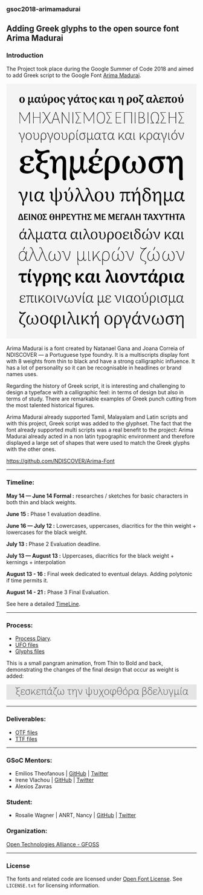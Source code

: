 ### gsoc2018-arimamadurai
## Adding Greek glyphs to the open source font Arima Madurai

### Introduction

The Project took place during the Google Summer of Code 2018 and aimed to add Greek script to the Google Font [Arima Madurai](https://github.com/NDISCOVER/Arima-Font).

![Specimen](00_PROCESS/07_SPECIMEN/180809_specimen.jpg)

Arima Madurai is a font created by Natanael Gana and Joana Correia of NDISCOVER — a Portuguese type foundry. It is a multiscripts display font with 8 weights from thin to black and have a strong calligraphic influence. It has a lot of personality so it can be recognisable in headlines or brand names uses.

Regarding the history of Greek script, it is interesting and challenging to design a typeface with a calligraphic feel: in terms of design but also in terms of study. There are remarkable examples of Greek punch cutting from the most talented historical figures.

Arima Madurai already supported Tamil, Malayalam and Latin scripts and with this project, Greek script was added to the glyphset. The fact that the font already supported multi scripts was a real benefit to the project: Arima Madurai already acted in a non latin typographic environment and therefore displayed a large set of shapes that were used to match the Greek glyphs with the other ones.

https://github.com/NDISCOVER/Arima-Font

---

### Timeline:

<b>May 14 — June 14 Formal :</b> researches / sketches for basic characters in both thin and black weights.

<b>June 15 :</b> Phase 1 evaluation deadline.

<b>June 16 — July 12 :</b> Lowercases, uppercases, diacritics for the thin weight + lowercases for the black weight.

<b>July 13 :</b> Phase 2 Evaluation deadline.

<b>July 13 — August 13 :</b> Uppercases, diacritics for the black weight + kernings + interpolation

<b>August 13 - 16 :</b> Final week dedicated to eventual delays. Adding polytonic if time permits it.

<b>August 14 - 21  :</b> Phase 3 Final Evaluation.

See here a detailed [TimeLine](https://github.com/eellak/gsoc2018-arimamadurai/blob/master/TIMELINE.md).

---
### Process:

* [Process Diary](https://github.com/eellak/gsoc2018-arimamadurai/blob/master/00_PROCESS/00_JOURNAL.md).
* [UFO files](https://github.com/eellak/gsoc2018-arimamadurai/tree/master/00_PROCESS/02_UFO)
* [Glyphs files](https://github.com/eellak/gsoc2018-arimamadurai/tree/master/00_PROCESS/01_GLYPHS)

This is a small pangram animation, from Thin to Bold and back, demonstrating the changes of the final design that occur as weight is added:

![animation](00_PROCESS/07_SPECIMEN/arima-variable.gif)

---
### Deliverables:
* [OTF files](https://github.com/eellak/gsoc2018-arimamadurai/tree/master/01_DELIVERABLES/OTF)
* [TTF files](https://github.com/eellak/gsoc2018-arimamadurai/tree/master/01_DELIVERABLES/TTF)
---

### GSoC Mentors:

* Emilios Theofanous | [GitHub](https://github.com/thynem) | [Twitter](https://twitter.com/emilios__)
* Irene Vlachou | [GitHub](https://github.com/irenevl) | [Twitter](https://twitter.com/irene_vlachou)
* Alexios Zavras

### Student:

* Rosalie Wagner | ANRT, Nancy | [GitHub](https://github.com/RosaWagner) | [Twitter](https://twitter.com/RosaFF_Wagner)

### Organization:

[Open Technologies Alliance - GFOSS](https://summerofcode.withgoogle.com/organizations/4954936912117760/)

---

### License

The fonts and related code are licensed under [Open Font License](https://github.com/NDISCOVER/Arima-Font/blob/master/OFL.txt). See `LICENSE.txt` for licensing information.
